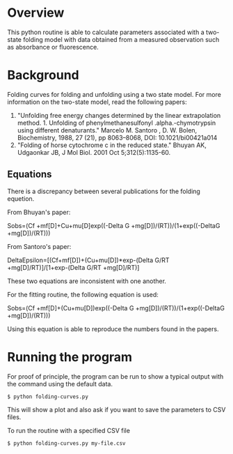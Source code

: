 # Overview
This python routine is able to calculate parameters associated with a two-state folding model with data obtained from a measured observation such as absorbance or 
fluorescence.


# Background 
Folding curves for folding and unfolding using a two state model. For more information on the two-state model, read the following papers:

 1. "Unfolding free energy changes determined by the linear extrapolation method. 1. Unfolding of phenylmethanesulfonyl .alpha.-chymotrypsin using different denaturants." Marcelo M. Santoro , D. W. Bolen, Biochemistry, 1988, 27 (21), pp 8063–8068, DOI: 10.1021/bi00421a014
 2. "Folding of horse cytochrome c in the reduced state." Bhuyan AK, Udgaonkar JB, J Mol Biol. 2001 Oct 5;312(5):1135-60.

## Equations 
There is a discrepancy between several publications for the folding equetion.

From Bhuyan's paper:

Sobs=(Cf +mf[D]+Cu+mu[D]exp((-Delta G +mg[D])/(RT))/(1+exp((-DeltaG +mg[D])/(RT)))

From Santoro's paper:

DeltaEpsilon=[(Cf+mf[D])+(Cu+mu[D])*exp-(Delta G/RT +mg[D]/RT)]/[1+exp-(Delta G/RT +mg[D]/RT)]


These two equations are inconsistent with one another. 

For the fitting routine, the following equation is used:

Sobs=(Cf +mf[D]+(Cu+mu[D])exp((-Delta G +mg[D])/(RT))/(1+exp((-DeltaG +mg[D])/(RT)))

Using this equation is able to reproduce the numbers found in the papers. 


# Running the program
For proof of principle, the program can be run to show a typical output with the command using the default data.

`$ python folding-curves.py`

This will show a plot and also ask if you want to save the parameters to CSV files.

To run the routine with a specified CSV file

`$ python folding-curves.py my-file.csv`

